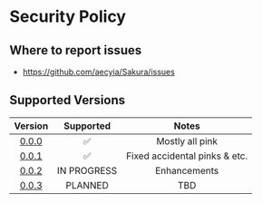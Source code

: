 # Security Policy

## Where to report issues

+ https://github.com/aecyia/Sakura/issues

## Supported Versions

|                            Version                            |     Supported      |             Notes             |
| :-----------------------------------------------------------: | :----------------: | :---------------------------: |
| [0.0.0](https://github.com/aecyia/Sakura/releases/tag/v0.0.0) | :white_check_mark: |        Mostly all pink        |
| [0.0.1](https://github.com/aecyia/Sakura/releases/tag/v0.0.1) | :white_check_mark: | Fixed accidental pinks & etc. |
| [0.0.2](https://github.com/aecyia/Sakura/releases/tag/v0.0.2) |    IN PROGRESS     |         Enhancements          |
| [0.0.3](https://github.com/aecyia/Sakura/releases/tag/v0.0.3) |      PLANNED       |              TBD              |
